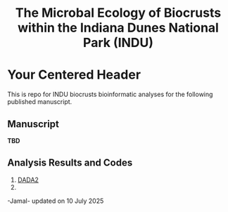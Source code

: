 <div style="text-align: center;">
  
  # The Microbal Ecology of Biocrusts within the Indiana Dunes National Park (INDU)

</div>

<p align="center">
  
  # Your Centered Header
  
</p>

This is repo for INDU biocrusts bioinformatic analyses for the following published manuscript. 

## Manuscript 

**TBD**

## Analysis Results and Codes
1. [DADA2]()
2. 
-Jamal- updated on 10 July 2025

